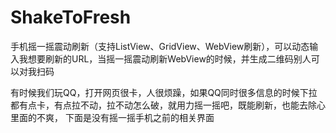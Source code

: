 # ShakeToFresh
手机摇一摇震动刷新（支持ListView、GridView、WebView刷新），可以动态输入我想要刷新的URL，当摇一摇震动刷新WebView的时候，并生成二维码别人可以对我扫码


有时候我们玩QQ，打开网页很卡，人很烦躁，如果QQ同时很多信息的时候下拉都有点卡，有点拉不动，拉不动怎么破，就用力摇一摇吧，既能刷新，也能去除心里面的不爽，
下面是没有摇一摇手机之前的相关界面

